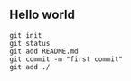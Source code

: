## Hello world

```
git init
git status
git add README.md
git commit -m "first commit"
git add ./
```